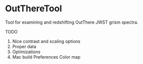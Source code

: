 # OutThereTool
Tool for examining and redshifting OutThere JWST grism spectra.

TODO
1. Nice contrast and scaling options
2. Proper data
3. Optimizations
4. Mac build
Preferences
    Color map